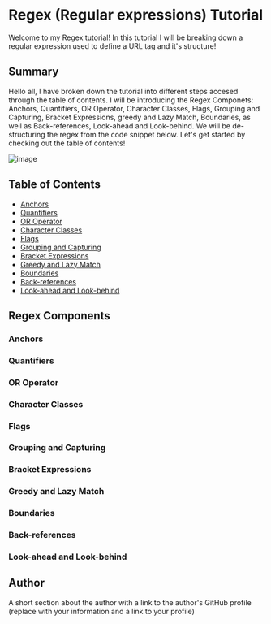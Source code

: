 # Regex (Regular expressions) Tutorial

Welcome to my Regex tutorial! In this tutorial I will be breaking down a regular expression used to define a URL tag and it's structure!


## Summary

Hello all, I have broken down the tutorial into different steps accesed through the table of contents. I will be introducing the Regex Componets: Anchors, Quantifiers, OR Operator, Character Classes, Flags, Grouping and Capturing, Bracket Expressions, greedy and Lazy Match, Boundaries, as well as Back-references, Look-ahead and Look-behind. We will be de-structuring the regex from the code snippet below. Let's get started by checking out the table of contents! 

![image](https://user-images.githubusercontent.com/88221365/144168419-aa562555-6dc2-4fe7-9d5d-d8b271fda800.png)


## Table of Contents

- [Anchors](#anchors)
- [Quantifiers](#quantifiers)
- [OR Operator](#or-operator)
- [Character Classes](#character-classes)
- [Flags](#flags)
- [Grouping and Capturing](#grouping-and-capturing)
- [Bracket Expressions](#bracket-expressions)
- [Greedy and Lazy Match](#greedy-and-lazy-match)
- [Boundaries](#boundaries)
- [Back-references](#back-references)
- [Look-ahead and Look-behind](#look-ahead-and-look-behind)

## Regex Components

### Anchors

### Quantifiers

### OR Operator

### Character Classes

### Flags

### Grouping and Capturing

### Bracket Expressions

### Greedy and Lazy Match

### Boundaries

### Back-references

### Look-ahead and Look-behind

## Author

A short section about the author with a link to the author's GitHub profile (replace with your information and a link to your profile)

